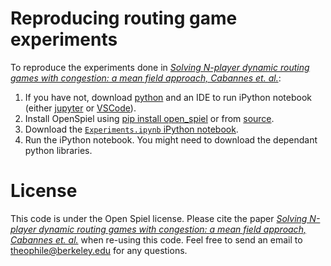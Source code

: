 # Reproducing routing game experiments

To reproduce the experiments done in [*Solving N-player dynamic routing games
with congestion: a mean field approach, Cabannes et.
al.*](https://dl.acm.org/doi/10.5555/3535850.3536033):

1.  If you have not, download [python](https://www.python.org/downloads/) and an
    IDE to run iPython notebook (either [jupyter](https://jupyter.org) or
    [VSCode](https://code.visualstudio.com)).
2.  Install OpenSpiel using
    [pip install open_spiel](https://github.com/deepmind/open_spiel/blob/master/docs/install.md)
    or from
    [source](https://github.com/deepmind/open_spiel/blob/master/docs/install.md#installation-from-source).
3.  Download the
    [`Experiments.ipynb` iPython notebook](https://github.com/deepmind/open_spiel/tree/master/open_spiel/data/paper_data/routing_game_experiments/Experiments.ipynb).
4.  Run the iPython notebook. You might need to download the dependant python
    libraries.

# License

This code is under the Open Spiel license. Please cite the paper [*Solving
N-player dynamic routing games with congestion: a mean field approach, Cabannes
et. al.*](https://dl.acm.org/doi/10.5555/3535850.3536033) when re-using this
code. Feel free to send an email to theophile@berkeley.edu for any questions.
